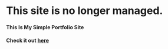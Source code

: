 # This site is no longer managed.

#### This Is My Simple Portfolio Site


#### Check it out [here](https://rohan-kiratsata.github.io)
